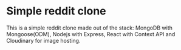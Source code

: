 # Simple reddit clone

This is a simple reddit clone made out of the stack: MongoDB with Mongoose(ODM), Nodejs with Express, React with Context API and Cloudinary for image hosting.
